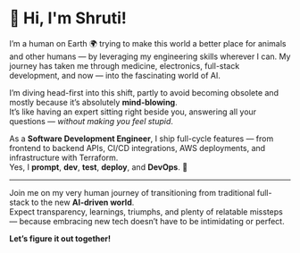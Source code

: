 # 👋 Hi, I'm Shruti!

I’m a human on Earth 🌍 trying to make this world a better place for animals and other humans — by leveraging my engineering skills wherever I can. My journey has taken me through medicine, electronics, full-stack development, and now — into the fascinating world of AI.  

I’m diving head-first into this shift, partly to avoid becoming obsolete and mostly because it’s absolutely **mind-blowing**.  
It’s like having an expert sitting right beside you, answering all your questions — *without making you feel stupid*.

As a **Software Development Engineer**, I ship full-cycle features — from frontend to backend APIs, CI/CD integrations, AWS deployments, and infrastructure with Terraform.  
Yes, I **prompt**, **dev**, **test**, **deploy**, and **DevOps**. 🚀

---

Join me on my very human journey of transitioning from traditional full-stack to the new **AI-driven world**.  
Expect transparency, learnings, triumphs, and plenty of relatable missteps — because embracing new tech doesn’t have to be intimidating or perfect.

**Let’s figure it out together!**
